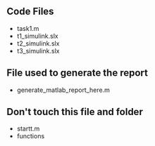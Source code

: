   ## Code Files
  - task1.m
  - t1_simulink.slx
  - t2_simulink.slx
  - t3_simulink.slx
  
  ## File used to generate the report
  - generate_matlab_report_here.m
  
  ## Don't touch this file and folder
  - startt.m
  - functions
